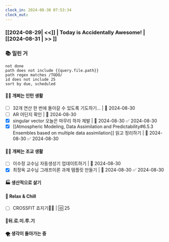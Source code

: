 ```yaml
---
clock_in: 2024-08-30 07:53:34
clock_out: 
---
```

### [[2024-08-29| <<]] | **Today is Accidentally Awesome!** | [[2024-08-31 | >> ]]

### 📚 밀린 거
```tasks
not done 
path does not include {{query.file.path}}
path regex matches /TODO/
id does not include 25
sort by due, scheduled
```

#### 🤦‍♂️ 개쩌는 인턴 생활
- [ ] 32개 연산 한 번에 돌아갈 수 있도록 기도하기... | 📅 2024-08-30 
- [ ] AR 어딘지 확인 | 📅 2024-08-30 
- [x] singular vector 오늘은 마무리 하자 제발 | 📅 2024-08-30 ✅ 2024-08-30
- [x] [[Atmospheric Modeling, Data Assimilation and Predictability#6.5.3 Ensembles based on multiple data assimilation]] 읽고 정리하기 | 📅 2024-08-30 ✅ 2024-08-30

#### 👨‍🏫 개쩌는 조교 생활
- [ ] 이수정 교수님 자동생성기 업데이트하기 | 📅 2024-08-30 
- [x] 최정옥 교수님 그래프이론 과제 템플릿 만들기 | 📅 2024-08-30 ✅ 2024-08-30

#### 🏭 생산적으로 살기

#### 🍻 Relax & Chill 
- [ ] CROSSFIT 죠지기🏋️‍♀️ | 🆔 25



#### 💨뒤.로.미.루.기

#### 🌪 생각이 돌아가는 중